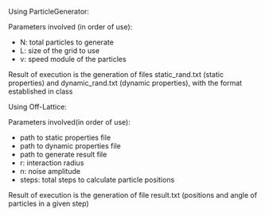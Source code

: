 Using ParticleGenerator:

Parameters involved (in order of use):
- N: total particles to generate
- L: size of the grid to use
- v: speed module of the particles

Result of execution is the generation of files static_rand.txt (static properties) and dynamic_rand.txt (dynamic properties), with the format established in class

Using Off-Lattice:

Parameters involved(in order of use):
- path to static properties file
- path to dynamic properties file
- path to generate result file
- r: interaction radius
- n: noise amplitude
- steps: total steps to calculate particle positions

Result of execution is the generation of file result.txt (positions and angle of particles in a given step)